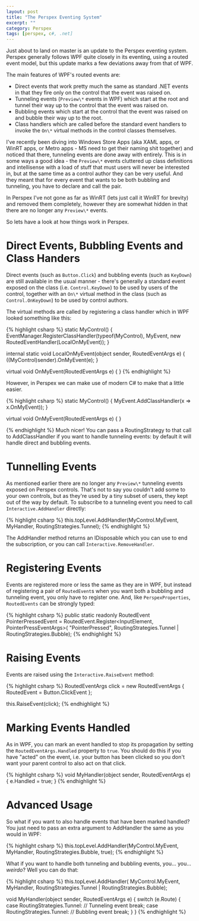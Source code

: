 ```yaml
---
layout: post
title: "The Perspex Eventing System"
excerpt: ""
category: Perspex
tags: [perspex, c#, .net]
---
```


Just about to land on master is an update to the Perspex eventing system. Perspex generally follows
WPF quite closely in its eventing, using a routed event model, but this update marks a few
deviations away from that of WPF.

The main features of WPF's routed events are:

* Direct events that work pretty much the same as standard .NET events in that they fire only on the
  control that the event was raised on.
* Tunneling events (`Preview\*` events in WPF) which start at the root and tunnel their way up to
  the control that the event was raised on.
* Bubbling events which start at the control that the event was raised on and bubble their way up to
  the root.
* Class handlers which are called before the standard event handlers to invoke the `On\*` virtual
  methods in the control classes themselves.

I've recently been diving into Windows Store Apps (aka XAML apps, or WinRT apps, or Metro apps - MS
need to get their naming shit together) and noticed that there, tunneling events are done away with
entirely. This is in some ways a good idea - the `Preview\*` events cluttered up class definitions
and intellisense with a load of stuff that must users will never be interested in, but at the same
time as a control author they can be very useful. And they meant that for every event that wants to
be both bubbling and tunneling, you have to declare and call the pair.

In Perspex I've not gone as far as WinRT (lets just call it WinRT for brevity) and removed them
completely, however they are somewhat hidden in that there are no longer any `Preview\*` events.

So lets have a look at how things work in Perspex.

# Direct Events, Bubbling Events and Class Handers

Direct events (such as `Button.Click`) and bubbling events (such as `KeyDown`) are still available
in the usual manner - there's generally a standard event exposed on the class (i.e.
`Control.KeyDown`) to be used by users of the control, together with an `On\*` virtual method in the
class (such as `Control.OnKeyDown`) to be used by control authors.

The virtual methods are called by registering a class handler which in WPF looked something like
this:

{% highlight csharp %}
static MyControl()
{
    EventManager.RegisterClassHandler(typeof(MyControl), MyEvent, new RoutedEventHandler(LocalOnMyEvent));
}

internal static void LocalOnMyEvent(object sender, RoutedEventArgs e)
{
	((MyControl)sender).OnMyEvent(e);
}

virtual void OnMyEvent(RoutedEventArgs e)
{
}
{% endhighlight %}

However, in Perspex we can make use of modern C# to make that a little easier.

{% highlight csharp %}
static MyControl()
{
    MyEvent.AddClassHandler<MyControl>(x => x.OnMyEvent));
}

virtual void OnMyEvent(RoutedEventArgs e)
{
}

{% endhighlight %}
Much nicer! You can pass a RoutingStrategy to that call to AddClassHandler if you want to handle
tunneling events: by default it will handle direct and bubbling events.

# Tunnelling Events

As mentioned earlier there are no longer any `Preview\*` tunneling events exposed on Perspex
controls. That's not to say you couldn't add some to your own controls, but as they're used by a
tiny subset of users, they kept out of the way by default. To subscribe to a tunneling event
you need to call `Interactive.AddHandler` directly:

{% highlight csharp %}
this.topLevel.AddHandler(MyControl.MyEvent, MyHandler, RoutingStrategies.Tunnel);
{% endhighlight %}

The AddHandler method returns an IDisposable which you can use to end the subscription, or you can
call `Interactive.RemoveHandler`.

# Registering Events

Events are registered more or less the same as they are in WPF, but instead of registering a pair
of `RoutedEvent`s when you want both a bubbling and tunneling event, you only have to register one.
And, like `PerspexProperties`, `RoutedEvents` can be strongly typed:

{% highlight csharp %}
public static readonly RoutedEvent<PointerPressEventArgs> PointerPressedEvent =
  RoutedEvent.Register<InputElement, PointerPressEventArgs>(
    "PointerPressed",
    RoutingStrategies.Tunnel | RoutingStrategies.Bubble);
{% endhighlight %}

# Raising Events

Events are raised using the `Interactive.RaiseEvent` method:

{% highlight csharp %}
RoutedEventArgs click = new RoutedEventArgs
{
    RoutedEvent = Button.ClickEvent
};

this.RaiseEvent(click);
{% endhighlight %}

# Marking Events Handled

As in WPF, you can mark an event handled to stop its propagation by setting the
`RoutedEventArgs.Handled` property to `true`. You should do this if you have "acted" on the event,
i.e. your button has been clicked so you don't want your parent control to also act on that click.

{% highlight csharp %}
void MyHandler(object sender, RoutedEventArgs e)
{
    e.Handled = true;
}
{% endhighlight %}


# Advanced Usage

So what if you want to also handle events that have been marked handled? You just need to pass
an extra argument to AddHandler the same as you would in WPF:

{% highlight csharp %}
this.topLevel.AddHandler(MyControl.MyEvent, MyHandler, RoutingStrategies.Bubble, true);
{% endhighlight %}

What if you want to handle both tunneling and bubbling events, you... you... *weirdo*? Well you can
do that:

{% highlight csharp %}
this.topLevel.AddHandler(
    MyControl.MyEvent,
    MyHandler,
    RoutingStrategies.Tunnel | RoutingStrategies.Bubble);


void MyHandler(object sender, RoutedEventArgs e)
{
    switch (e.Route)
    {
        case RoutingStrategies.Tunnel:
          // Tunneling event
          break;
        case RoutingStrategies.Tunnel:
          // Bubbling event
          break;
    }
}
{% endhighlight %}
